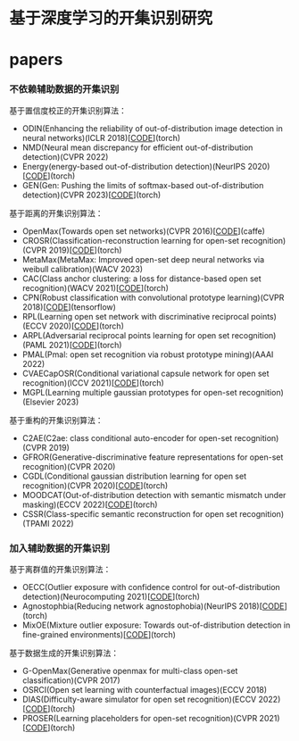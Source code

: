 # 基于深度学习的开集识别研究

# papers

### 不依赖辅助数据的开集识别

基于置信度校正的开集识别算法：

- ODIN(Enhancing the reliability of out-of-distribution image detection in neural networks)(ICLR 2018)[[CODE](https://github.com/facebookresearch/odin)](torch)
- NMD(Neural mean discrepancy for efficient out-of-distribution detection)(CVPR 2022)
- Energy(energy-based out-of-distribution detection)(NeurIPS 2020)[[CODE](https://github.com/wetliu/energy_ood)](torch)
- GEN(Gen: Pushing the limits of softmax-based out-of-distribution detection)(CVPR 2023)[[CODE](https://github.com/xixiliu95/gen)](torch)

基于距离的开集识别算法：

- OpenMax(Towards open set networks)(CVPR 2016)[[CODE](https://github.com/abhijitbendale/OSDN)](caffe)
- CROSR(Classification-reconstruction learning for open-set recognition)(CVPR 2019)[[CODE](https://github.com/saketd403/CROSR)](torch)
- MetaMax(MetaMax: Improved open-set deep neural networks via weibull calibration)(WACV 2023)
- CAC(Class anchor clustering: a loss for distance-based open set recognition)(WACV 2021)[[CODE](https://github.com/dimitymiller/cac-openset)](torch)
- CPN(Robust classification with convolutional prototype learning)(CVPR 2018)[[CODE](https://github.com/YangHM/Convolutional-Prototype-Learning)](tensorflow)
- RPL(Learning open set network with discriminative reciprocal points)(ECCV 2020)[[CODE](https://github.com/KevLuo/OpenSet_ReciprocalPoints)](torch)
- ARPL(Adversarial reciprocal points learning for open set recognition)(PAML 2021)[[CODE](https://github.com/iCGY96/ARPL)](torch)
- PMAL(Pmal: open set recognition via robust prototype mining)(AAAI 2022)
- CVAECapOSR(Conditional variational capsule network for open set recognition)(ICCV 2021)[[CODE](https://github.com/guglielmocamporese/cvaecaposr)](torch)
- MGPL(Learning multiple gaussian prototypes for open-set recognition)(Elsevier 2023)

基于重构的开集识别算法：

- C2AE(C2ae: class conditional auto-encoder for open-set recognition)(CVPR 2019)
- GFROR(Generative-discriminative feature representations for open-set recognition)(CVPR 2020)
- CGDL(Conditional gaussian distribution learning for open set recognition)(CVPR 2020)[[CODE](https://github.com/loganriggs/conditionalGaussionRecreation)](torch)
- MOODCAT(Out-of-distribution detection with semantic mismatch under masking)(ECCV 2022)[[CODE](https://github.com/cure-lab/moodcat)](torch)
- CSSR(Class-specific semantic reconstruction for open set recognition)(TPAMI 2022)

### 加入辅助数据的开集识别

基于离群值的开集识别算法：

- OECC(Outlier exposure with confidence control for out-of-distribution detection)(Neurocomputing 2021)[[CODE](https://github.com/nazim1021/OOD-detection-using-OECC)](torch)
- Agnostophbia(Reducing network agnostophobia)(NeurIPS 2018)[[CODE](https://github.com/Vastlab/Reducing-Network-Agnostophobia)](torch)
- MixOE(Mixture outlier exposure: Towards out-of-distribution detection in fine-grained environments)[[CODE](https://github.com/zjysteven/mixoe)](torch)

基于数据生成的开集识别算法：

- G-OpenMax(Generative openmax for multi-class open-set classification)(CVPR 2017)
- OSRCI(Open set learning with counterfactual images)(ECCV 2018)
- DIAS(Difficulty-aware simulator for open set recognition)(ECCV 2022)[[CODE](https://github.com/wjun0830/difficulty-aware-simulator)](torch)
- PROSER(Learning placeholders for open-set recognition)(CVPR 2021)[[CODE](https://github.com/zhoudw-zdw/CVPR21-Proser)](torch)
